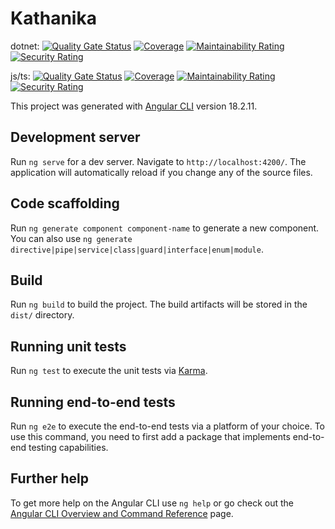 # Kathanika
dotnet: [![Quality Gate Status](https://sonarcloud.io/api/project_badges/measure?project=kathanika-server-sln&metric=alert_status)](https://sonarcloud.io/summary/new_code?id=kathanika-server-sln)
[![Coverage](https://sonarcloud.io/api/project_badges/measure?project=kathanika-server-sln&metric=coverage)](https://sonarcloud.io/summary/new_code?id=kathanika-server-sln)
[![Maintainability Rating](https://sonarcloud.io/api/project_badges/measure?project=kathanika-server-sln&metric=sqale_rating)](https://sonarcloud.io/summary/new_code?id=kathanika-server-sln)
[![Security Rating](https://sonarcloud.io/api/project_badges/measure?project=kathanika-server-sln&metric=security_rating)](https://sonarcloud.io/summary/new_code?id=kathanika-server-sln)

js/ts: [![Quality Gate Status](https://sonarcloud.io/api/project_badges/measure?project=ts-projects&metric=alert_status)](https://sonarcloud.io/summary/new_code?id=ts-projects)
[![Coverage](https://sonarcloud.io/api/project_badges/measure?project=ts-projects&metric=coverage)](https://sonarcloud.io/summary/new_code?id=ts-projects)
[![Maintainability Rating](https://sonarcloud.io/api/project_badges/measure?project=ts-projects&metric=sqale_rating)](https://sonarcloud.io/summary/new_code?id=ts-projects)
[![Security Rating](https://sonarcloud.io/api/project_badges/measure?project=ts-projects&metric=security_rating)](https://sonarcloud.io/summary/new_code?id=ts-projects)

This project was generated with [Angular CLI](https://github.com/angular/angular-cli) version 18.2.11.

## Development server

Run `ng serve` for a dev server. Navigate to `http://localhost:4200/`. The application will automatically reload if you change any of the source files.

## Code scaffolding

Run `ng generate component component-name` to generate a new component. You can also use `ng generate directive|pipe|service|class|guard|interface|enum|module`.

## Build

Run `ng build` to build the project. The build artifacts will be stored in the `dist/` directory.

## Running unit tests

Run `ng test` to execute the unit tests via [Karma](https://karma-runner.github.io).

## Running end-to-end tests

Run `ng e2e` to execute the end-to-end tests via a platform of your choice. To use this command, you need to first add a package that implements end-to-end testing capabilities.

## Further help

To get more help on the Angular CLI use `ng help` or go check out the [Angular CLI Overview and Command Reference](https://angular.dev/tools/cli) page.
